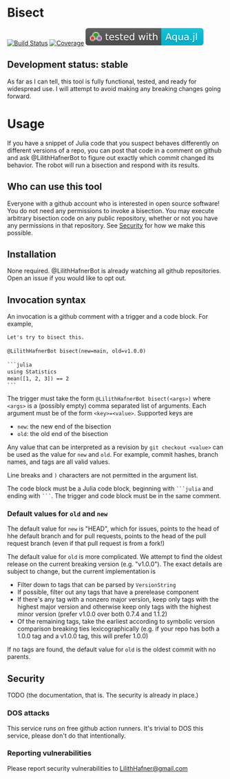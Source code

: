 # Bisect

<!--[![Stable](https://img.shields.io/badge/docs-stable-blue.svg)](https://LilithHafner.github.io/Bisect.jl/stable/)-->
<!--[![Dev](https://img.shields.io/badge/docs-dev-blue.svg)](https://LilithHafner.github.io/Bisect.jl/dev/)-->
[![Build Status](https://github.com/LilithHafner/Bisect.jl/actions/workflows/CI.yml/badge.svg?branch=main)](https://github.com/LilithHafner/Bisect.jl/actions/workflows/CI.yml?query=branch%3Amain)
[![Coverage](https://codecov.io/gh/LilithHafner/Bisect.jl/branch/main/graph/badge.svg)](https://codecov.io/gh/LilithHafner/Bisect.jl)
[![Aqua](https://raw.githubusercontent.com/JuliaTesting/Aqua.jl/master/badge.svg)](https://github.com/JuliaTesting/Aqua.jl)
<!--[![PkgEval](https://JuliaCI.github.io/NanosoldierReports/pkgeval_badges/B/Bisect.svg)](https://JuliaCI.github.io/NanosoldierReports/pkgeval_badges/B/Bisect.html)-->

## Development status: stable

As far as I can tell, this tool is fully functional, tested, and ready for widespread use. 
I will attempt to avoid making any breaking changes going forward.

# Usage

If you have a snippet of Julia code that you suspect behaves differently on different 
versions of a repo, you can post that code in a comment on github and ask
@LilithHafnerBot to figure out exactly which commit changed its behavior. The robot will run 
a bisection and respond with its results.

## Who can use this tool

Everyone with a github account who is interested in open source software! You do not
need any permissions to invoke a bisection. You may execute arbitrary bisection code
on any public repository, whether or not you have any permissions in that repository.
See [Security](#security) for how we make this possible.

## Installation

None required. @LilithHafnerBot is already watching all github repositories. Open an
issue if you would like to opt out.

## Invocation syntax

An invocation is a github comment with a trigger and a code block. For example,

````
Let's try to bisect this.

@LilithHafnerBot bisect(new=main, old=v1.0.0)

```julia
using Statistics
mean([1, 2, 3]) == 2
```
````

The trigger must take the form `@LilithHafnerBot bisect(<args>)` where `<args>` is
a (possibly empty) comma separated list of arguments. Each argument must be of the form
`<key>=<value>`. Supported keys are

- `new`: the new end of the bisection
- `old`: the old end of the bisection

Any value that can be interpreted as a revision by `git checkout <value>` can be used
as the value for `new` and `old`. For example, commit hashes, branch names, and tags
are all valid values.

Line breaks and `)` characters are not permitted in the argument list.

The code block must be a Julia code block, beginning with
```` ```julia ```` and ending with ```` ``` ````. The trigger and code block must be in
the same comment.

### Default values for `old` and `new`

The default value for `new` is "HEAD", which for issues, points to the head of hhe default
branch and for pull requests, points to the head of the pull request branch (even if that
pull request is from a fork!)

The default value for `old` is more complicated. We attempt to find the oldest release on
the current breaking version (e.g. "v1.0.0"). The exact details are subject to change, but the current
implementation is

- Filter down to tags that can be parsed by `VersionString`
- If possible, filter out any tags that have a prerelease component
- If there's any tag with a nonzero major version, keep only tags with the highest major version
  and otherwise keep only tags with the highest minor version (prefer v1.0.0 over both 0.7.4 and
  1.1.2)
- Of the remaining tags, take the earliest according to symbolic version comparison breaking
  ties lexicographically (e.g. if your repo has both a 1.0.0 tag and a v1.0.0 tag, this will
  prefer 1.0.0)

If no tags are found, the default value for `old` is the oldest commit with no parents.

## Security

TODO (the documentation, that is. The security is already in place.)

### DOS attacks

This service runs on free github action runners. It's trivial to DOS this service,
please don't do that intentionally.

### Reporting vulnerabilities

Please report security vulnerabilities to LilithHafner@gmail.com
